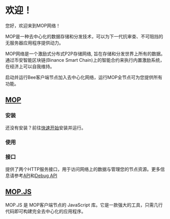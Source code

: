 # 欢迎！

您好，欢迎来到MOP网络！

MOP是一种去中心化的数据存储和分发技术，可以为下一代抗审查、不可阻挡的无服务器应用程序提供动力。

MOP网络是一个激励式分布式P2P存储网络, 旨在存储和分发世界上所有的数据。通过币安智能区块链(Binance Smart Chain)上的智能合约来执行内置激励系统，在经济上可以自我维持。

启动并运行Bee客户端节点加入去中心化网络，运行MOP全节点可为您提供所有功能。

## [MOP](https://github.com/redesblock/mop)

### 安装

还没有安装？前往[快速开始](installation/quick-start.md)安装并运行。

### 使用

### 接口

提供了两个HTTP服务接口，用于访问网络上的数据与管理您的节点资源。更多信息请参考[API]()和[Debug API]()



## [MOP.JS](https://github.com/redesblock/mop.js)

MOP.JS 是 MOP客户端节点的 JavaScript 库。它是一款强大的工具，只需几行代码即可构建完全去中心化的应用程序。
